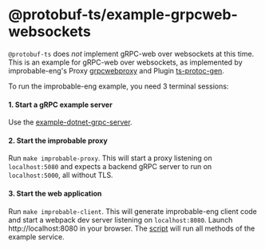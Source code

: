 @protobuf-ts/example-grpcweb-websockets
=======================================

`@protobuf-ts` does _not_ implement gRPC-web over websockets at this time.
This is an example for gRPC-web over websockets, as implemented by 
improbable-eng's Proxy [grpcwebproxy](https://github.com/improbable-eng/grpc-web/tree/master/go/grpcwebproxy) 
and Plugin [ts-protoc-gen](https://github.com/improbable-eng/ts-protoc-gen). 

To run the improbable-eng example, you need 3 terminal sessions:

#### 1. Start a gRPC example server

Use the [example-dotnet-grpc-server](../example-dotnet-grpc-server).


#### 2. Start the improbable proxy
   
Run `make improbable-proxy`. This will start a proxy listening on
`localhost:5080` and expects a backend gRPC server to run on 
`localhost:5000`, all without TLS. 


#### 3. Start the web application

Run `make improbable-client`. This will generate improbable-eng client 
code and start a webpack dev server listening on `localhost:8080`. 
Launch http://localhost:8080 in your browser. The [script](./improbable-client/src/index.ts) 
will run all methods of the example service.

